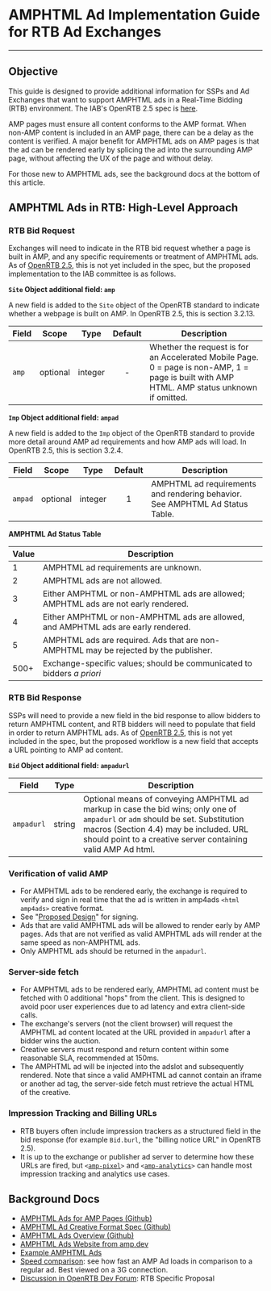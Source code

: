 # AMPHTML Ad Implementation Guide for RTB Ad Exchanges

---

## Objective

This guide is designed to provide additional information for SSPs and Ad Exchanges that want to support AMPHTML ads in a Real-Time Bidding (RTB) environment. The IAB's OpenRTB 2.5 spec is [here](http://www.iab.com/wp-content/uploads/2016/03/OpenRTB-API-Specification-Version-2-5-FINAL.pdf).

AMP pages must ensure all content conforms to the AMP format. When non-AMP content is included in an AMP page, there can be a delay as the content is verified. A major benefit for AMPHTML ads on AMP pages is that the ad can be rendered early by splicing the ad into the surrounding AMP page, without affecting the UX of the page and without delay.

For those new to AMPHTML ads, see the background docs at the bottom of this article.

## AMPHTML Ads in RTB: High-Level Approach

### RTB Bid Request

Exchanges will need to indicate in the RTB bid request whether a page is built in AMP, and any specific requirements or treatment of AMPHTML ads. As of [OpenRTB 2.5](http://www.iab.com/wp-content/uploads/2016/03/OpenRTB-API-Specification-Version-2-5-FINAL.pdf), this is not yet included in the spec, but the proposed implementation to the IAB committee is as follows.

**`Site` Object additional field: `amp`**

A new field is added to the `Site` object of the OpenRTB standard to indicate whether a webpage is built on AMP. In OpenRTB 2.5, this is section 3.2.13.

| Field | Scope    | Type    | Default | Description                                                                                                                                 |
| ----- | -------- | ------- | :-----: | ------------------------------------------------------------------------------------------------------------------------------------------- |
| `amp` | optional | integer |    -    | Whether the request is for an Accelerated Mobile Page. 0 = page is non-AMP, 1 = page is built with AMP HTML. AMP status unknown if omitted. |

**`Imp` Object additional field: `ampad`**

A new field is added to the `Imp` object of the OpenRTB standard to provide more detail around AMP ad requirements and how AMP ads will load. In OpenRTB 2.5, this is section 3.2.4.

| Field   | Scope    | Type    | Default | Description                                                                  |
| ------- | -------- | ------- | :-----: | ---------------------------------------------------------------------------- |
| `ampad` | optional | integer |    1    | AMPHTML ad requirements and rendering behavior. See AMPHTML Ad Status Table. |

**AMPHTML Ad Status Table**

| Value | Description                                                                          |
| ----- | ------------------------------------------------------------------------------------ |
| 1     | AMPHTML ad requirements are unknown.                                                 |
| 2     | AMPHTML ads are not allowed.                                                         |
| 3     | Either AMPHTML or non-AMPHTML ads are allowed; AMPHTML ads are not early rendered.   |
| 4     | Either AMPHTML or non-AMPHTML ads are allowed, and AMPHTML ads are early rendered.   |
| 5     | AMPHTML ads are required. Ads that are non-AMPHTML may be rejected by the publisher. |
| 500+  | Exchange-specific values; should be communicated to bidders _a priori_               |

### RTB Bid Response

SSPs will need to provide a new field in the bid response to allow bidders to return AMPHTML content, and RTB bidders will need to populate that field in order to return AMPHTML ads. As of [OpenRTB 2.5](http://www.iab.com/wp-content/uploads/2016/03/OpenRTB-API-Specification-Version-2-5-FINAL.pdf), this is not yet included in the spec, but the proposed workflow is a new field that accepts a URL pointing to AMP ad content.

**`Bid` Object additional field: `ampadurl`**

| Field      | Type   | Description                                                                                                                                                                                                                               |
| ---------- | ------ | ----------------------------------------------------------------------------------------------------------------------------------------------------------------------------------------------------------------------------------------- |
| `ampadurl` | string | Optional means of conveying AMPHTML ad markup in case the bid wins; only one of `ampadurl` or `adm` should be set. Substitution macros (Section 4.4) may be included. URL should point to a creative server containing valid AMP Ad html. |

### Verification of valid AMP

-   For AMPHTML ads to be rendered early, the exchange is required to verify and sign in real time that the ad is written in amp4ads `<html amp4ads>` creative format.
-   See "[Proposed Design](https://github.com/ampproject/amphtml/issues/3133)" for signing.
-   Ads that are valid AMPHTML ads will be allowed to render early by AMP pages. Ads that are not verified as valid AMPHTML ads will render at the same speed as non-AMPHTML ads.
-   Only AMPHTML ads should be returned in the `ampadurl`.

### Server-side fetch

-   For AMPHTML ads to be rendered early, AMPHTML ad content must be fetched with 0 additional "hops" from the client. This is designed to avoid poor user experiences due to ad latency and extra client-side calls.
-   The exchange's servers (not the client browser) will request the AMPHTML ad content located at the URL provided in `ampadurl` after a bidder wins the auction.
-   Creative servers must respond and return content within some reasonable SLA, recommended at 150ms.
-   The AMPHTML ad will be injected into the adslot and subsequently rendered. Note that since a valid AMPHTML ad cannot contain an iframe or another ad tag, the server-side fetch must retrieve the actual HTML of the creative.

### Impression Tracking and Billing URLs

-   RTB buyers often include impression trackers as a structured field in the bid response (for example `Bid.burl`, the "billing notice URL" in OpenRTB 2.5).
-   It is up to the exchange or publisher ad server to determine how these URLs are fired, but <code><[amp-pixel](https://amp.dev/documentation/components/amp-pixel)></code> and <code><[amp-analytics](https://amp.dev/documentation/components/amp-analytics)></code> can handle most impression tracking and analytics use cases.

## Background Docs

-   [AMPHTML Ads for AMP Pages (Github)](https://github.com/ampproject/amphtml/issues/3133)
-   [AMPHTML Ad Creative Format Spec (Github)](https://github.com/ampproject/amphtml/blob/master/extensions/amp-a4a/amp-a4a-format.md)
-   [AMPHTML Ads Overview (Github)](https://github.com/ampproject/amphtml/blob/master/ads/google/a4a/docs/a4a-readme.md)
-   [AMPHTML Ads Website from amp.dev](https://amp.dev/community/platform-and-vendor-partners)
-   [Example AMPHTML Ads](https://amp.dev/documentation/examples/)
-   [Speed comparison](https://amp.dev/documentation/examples/advertising-analytics/amphtml_ads_vs_non_amp_ads/?format=websites): see how fast an AMP Ad loads in comparison to a regular ad. Best viewed on a 3G connection.
-   [Discussion in OpenRTB Dev Forum](https://groups.google.com/forum/#!topic/openrtb-dev/0wyPsF5D07Q): RTB Specific Proposal
